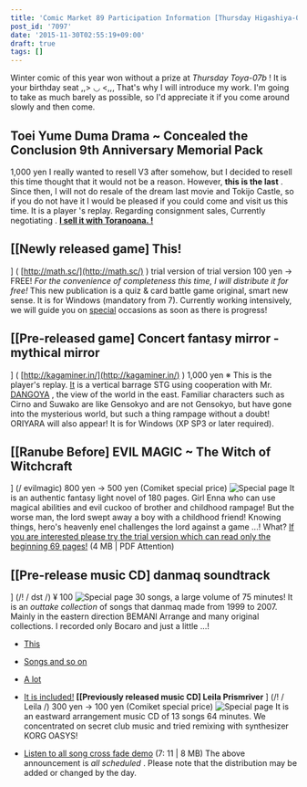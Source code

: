 ```yaml
---
title: 'Comic Market 89 Participation Information [Thursday Higashiya-07b]'
post_id: '7097'
date: '2015-11-30T02:55:19+09:00'
draft: true
tags: []
---
```


Winter comic of this year won without a prize at _Thursday Toya-07b_ ! It is your birthday seat ,,> ◡ <,,, That's why I will introduce my work. I'm going to take as much barely as possible, so I'd appreciate it if you come around slowly and then come.

## Toei Yume Duma Drama ~ Concealed the Conclusion 9th Anniversary Memorial Pack

1,000 yen I really wanted to resell V3 after somehow, but I decided to resell this time thought that it would not be a reason. However, **this is the last** . Since then, I will not do resale of the dream last movie and Tokijo Castle, so if you do not have it I would be pleased if you could come and visit us this time. It is a player 's replay. Regarding consignment sales, Currently negotiating . **[I sell it with Toranoana. !](http://www.toranoana.jp/mailorder/article/04/0030/38/09/040030380928.html)**

## \[\[Newly released game\] This!

\] ( [http://math.sc/](http://math.sc/) ) trial version of trial version 100 yen → FREE! _For the convenience of completeness this time, I will distribute it for free!_ This new publication is a quiz & card battle game original, smart new sense. It is for Windows (mandatory from 7). Currently working intensively, we will guide you on [special](http://math.sc/) occasions as soon as there is progress!

## \[\[Pre-released game\] Concert fantasy mirror - mythical mirror

\] ( [http://kagaminer.in/](http://kagaminer.in/) ) 1,000 yen ※ This is the player's replay. [It](http://dangoya.moo.jp/) is a vertical barrage STG using cooperation with Mr. [DANGOYA](http://dangoya.moo.jp/) , the view of the world in the east. Familiar characters such as Cirno and Suwako are like Gensokyo and are not Gensokyo, but have gone into the mysterious world, but such a thing rampage without a doubt! ORIYARA will also appear! It is for Windows (XP SP3 or later required).

## \[\[Ranube Before\] EVIL MAGIC ~ The Witch of Witchcraft

\] (/ evilmagic) 800 yen → 500 yen (Comiket special price) ![Special page](https://danmaq.com/wp-content/uploads/2012/11/em_POP.png) It is an authentic fantasy light novel of 180 pages. Girl Enna who can use magical abilities and evil cuckoo of brother and childhood rampage! But the worse man, the lord swept away a boy with a childhood friend! Knowing things, hero's heavenly enel challenges the lord against a game ...! What? [If you are interested please try the trial version which can read only the beginning 69 pages!](/filez/em_trial.pdf) (4 MB | PDF Attention)

## \[\[Pre-release music CD\] danmaq soundtrack

\] (/! / dst /) ¥ 100 ![Special page](https://danmaq.com/wp-content/uploads/2012/11/dst_jacket.png) 30 songs, a large volume of 75 minutes! It is an _outtake collection_ of songs that danmaq made from 1999 to 2007. Mainly in the eastern direction BEMANI Arrange and many original collections. I recorded only Bocaro and just a little ...!

*   [This](https://danmaq.com/!/dst/Hey!.mp3)
*   [Songs and so on](/filez/music/new_psm.mp3)
*   [A lot](/filez/music/pcb.mp3)
*   [It is included!](http://lama.danmaq.com/lamarisa/mp3/15.mp3) **\[\[Previously released music CD\] Leila Prismriver** \] (/! / Leila /) 300 yen → 100 yen (Comiket special price) ![Special page](https://danmaq.com/wp-content/uploads/2012/11/leila1-300x296.jpg) It is an eastward arrangement music CD of 13 songs 64 minutes. We concentrated on secret club music and tried remixing with synthesizer KORG OASYS!
    
*   [Listen to all song cross fade demo](https://danmaq.com/!/leila/x.mp3) (7: 11 | 8 MB) The above announcement is _all scheduled_ . Please note that the distribution may be added or changed by the day.
